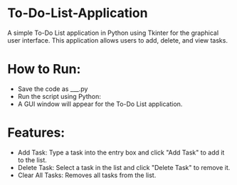 # To-Do-List-Application
A simple To-Do List application in Python using Tkinter for the graphical user interface. This application allows users to add, delete, and view tasks.
# How to Run:
* Save the code as ___.py
* Run the script using Python:
* A GUI window will appear for the To-Do List application.
# Features:
* Add Task:
Type a task into the entry box and click "Add Task" to add it to the list.
* Delete Task:
Select a task in the list and click "Delete Task" to remove it.
* Clear All Tasks:
Removes all tasks from the list.
